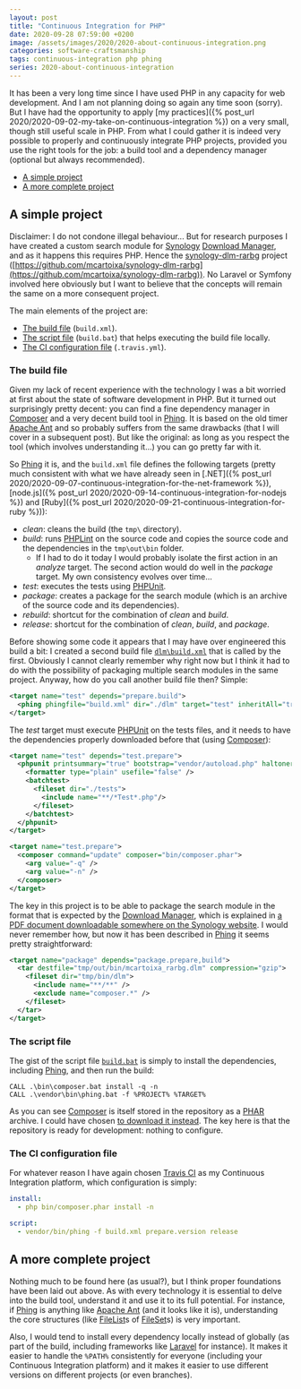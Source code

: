 ```yaml
---
layout: post
title: "Continuous Integration for PHP"
date: 2020-09-28 07:59:00 +0200
image: /assets/images/2020/2020-about-continuous-integration.png
categories: software-craftsmanship
tags: continuous-integration php phing
series: 2020-about-continuous-integration
---
```


It has been a very long time since I have used PHP in any capacity for web development. And I am not planning doing so again any time soon (sorry). But I have had the opportunity to apply [my practices]({% post_url 2020/2020-09-02-my-take-on-continuous-integration %}) on a very small, though still useful scale in PHP. From what I could gather it is indeed very possible to properly and continuously integrate PHP projects, provided you use the right tools for the job: a build tool and a dependency manager (optional but always recommended).

* [A simple project](#a-simple-project)
* [A more complete project](#a-more-complete-project)

## A simple project
Disclaimer: I do not condone illegal behaviour... But for research purposes I have created a custom search module for [Synology](https://www.synology.com/) [Download Manager](https://www.synology.com/en-global/knowledgebase/DSM/help/DownloadStation/DownloadStation_desc), and as it happens this requires PHP. Hence the [synology-dlm-rarbg](https://github.com/mcartoixa/synology-dlm-rarbg) project ([https://github.com/mcartoixa/synology-dlm-rarbg](https://github.com/mcartoixa/synology-dlm-rarbg)). No Laravel or Symfony involved here obviously but I want to believe that the concepts will remain the same on a more consequent project.

The main elements of the project are:
* [The build file](#the-build-file) (`build.xml`).
* [The script file](#the-script-file) (`build.bat`) that helps executing the build file locally.
* [The CI configuration file](#the-ci-configuration-file) (`.travis.yml`).

### The build file
Given my lack of recent experience with the technology I was a bit worried at first about the state of software development in PHP. But it turned out surprisingly pretty decent: you can find a fine dependency manager in [Composer](https://getcomposer.org/) and a very decent build tool in [Phing](https://www.phing.info/). It is based on the old timer [Apache Ant](https://ant.apache.org/) and so probably suffers from the same drawbacks (that I will cover in a subsequent post). But like the original: as long as you respect the tool (which involves understanding it...) you can go pretty far with it.

So [Phing](https://www.phing.info/) it is, and the `build.xml` file defines the following targets (pretty much consistent with what we have already seen in [.NET]({% post_url 2020/2020-09-07-continuous-integration-for-the-net-framework %}), [node.js]({% post_url 2020/2020-09-14-continuous-integration-for-nodejs %}) and [Ruby]({% post_url 2020/2020-09-21-continuous-integration-for-ruby %})):
* *clean*: cleans the build (the `tmp\` directory).
* *build*: runs [PHPLint](https://github.com/overtrue/phplint) on the source code and copies the source code and the dependencies in the `tmp\out\bin` folder.
  * If I had to do it today I would probably isolate the first action in an *analyze* target. The second action would do well in the *package* target. My own consistency evolves over time...
* *test*: executes the tests using [PHPUnit](https://phpunit.de/).
* *package*: creates a package for the search module (which is an archive of the source code and its dependencies).
* *rebuild*: shortcut for the combination of *clean* and *build*.
* *release*: shortcut for the combination of *clean*, *build*, and *package*.

Before showing some code it appears that I may have over engineered this build a bit: I created a second build file [`dlm\build.xml`](https://github.com/mcartoixa/synology-dlm-rarbg/blob/master/dlm/build.xml) that is called by the first. Obviously I cannot clearly remember why right now but I think it had to do with the possibility of packaging multiple search modules in the same project. Anyway, how do you call another build file then? Simple:
```xml
<target name="test" depends="prepare.build">
  <phing phingfile="build.xml" dir="./dlm" target="test" inheritAll="true" haltonfailure="true" />
</target>
```
The *test* target must execute [PHPUnit](https://phpunit.de/) on the tests files, and it needs to have the dependencies properly downloaded before that (using [Composer](https://getcomposer.org/)):
```xml
<target name="test" depends="test.prepare">
  <phpunit printsummary="true" bootstrap="vendor/autoload.php" haltonerror="true" haltonfailure="true">
    <formatter type="plain" usefile="false" />
    <batchtest>
      <fileset dir="./tests">
        <include name="**/*Test*.php"/>
      </fileset>
    </batchtest>
  </phpunit>
</target>

<target name="test.prepare">
  <composer command="update" composer="bin/composer.phar">
    <arg value="-q" />
    <arg value="-n" />
  </composer>
</target>
```

The key in this project is to be able to package the search module in the format that is expected by the [Download Manager](https://www.synology.com/en-global/knowledgebase/DSM/help/DownloadStation/DownloadStation_desc), which is explained in [a PDF document downloadable somewhere on the Synology website](https://global.download.synology.com/download/Document/Software/DeveloperGuide/Package/DownloadStation/All/enu/DLM_Guide.pdf). I would never remember how, but now it has been described in [Phing](https://www.phing.info/) it seems pretty straightforward:
```xml
<target name="package" depends="package.prepare,build">
  <tar destfile="tmp/out/bin/mcartoixa_rarbg.dlm" compression="gzip">
    <fileset dir="tmp/bin/dlm">
      <include name="**/**" />
      <exclude name="composer.*" />
    </fileset>
  </tar>
</target>
```

### The script file
The gist of the script file [`build.bat`](https://github.com/mcartoixa/synology-dlm-rarbg/blob/master/build.bat) is simply to install the dependencies, including [Phing](https://www.phing.info/), and then run the build:
```
CALL .\bin\composer.bat install -q -n
CALL .\vendor\bin\phing.bat -f %PROJECT% %TARGET%
```

As you can see [Composer](https://getcomposer.org/) is itself stored in the repository as a [PHAR](https://www.php.net/manual/en/book.phar.php) archive. I could have chosen [to download it instead](https://getcomposer.org/doc/faqs/how-to-install-composer-programmatically.md). The key here is that the repository is ready for development: nothing to configure.

### The CI configuration file
For whatever reason I have again chosen [Travis CI](https://travis-ci.org/) as my Continuous Integration platform, which configuration is simply:
```yaml
install:
  - php bin/composer.phar install -n

script:
  - vendor/bin/phing -f build.xml prepare.version release
```

## A more complete project
Nothing much to be found here (as usual?), but I think proper foundations have been laid out above. As with every technology it is essential to delve into the build tool, understand it and use it to its full potential. For instance, if [Phing](https://www.phing.info/) is anything like [Apache Ant](https://ant.apache.org/) (and it looks like it is), understanding the core structures (like [FileList](https://www.phing.info/guide/chunkhtml/FileList.html)s of [FileSet](https://www.phing.info/guide/chunkhtml/FileSet.html)s) is very important.

Also, I would tend to install every dependency locally instead of globally (as part of the build, including frameworks like [Laravel](https://laravel.com/) for instance). It makes it easier to handle the `%PATH%` consistently for everyone (including your Continuous Integration platform) and it makes it easier to use different versions on different projects (or even branches).
